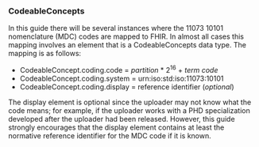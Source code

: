 ### CodeableConcepts
In this guide there will be several instances where the 11073 10101 nomenclature (MDC) codes are mapped to FHIR. In almost all cases this mapping involves an element that is a CodeableConcepts data type. The mapping is as follows:

 - CodeableConcept.coding.code = *partition* * 2<sup>16</sup> + *term code*
 - CodeableConcept.coding.system = urn:iso:std:iso:11073:10101
 - CodeableConcept.coding.display = reference identifier (*optional*)

The display element is optional since the uploader may not know what the code means; for example, if the uploader works with a PHD specialization developed after the uploader had been released. However, this guide strongly encourages that the display element contains at least the normative reference identifier for the MDC code if it is known.